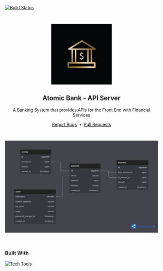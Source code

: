 <!-- CI Badge -->
<a href="https://github.com/caard0s0/atomic-bank/actions/workflows/ci.yml">
    <img src="https://github.com/caard0s0/atomic-bank/actions/workflows/ci.yml/badge.svg?branch=main" alt="Build Status">
</a>

&nbsp;

<div align="center">
    <img width="200" src="./.github/imgs/bank-icon.jpg" alt="Bank Icon" />
    <h2>Atomic Bank - API Server</h2>
    <p>A Banking System that provides APIs for the Front End with Financial Services</p>
    <a href="https://github.com/caard0s0/atomic-bank/issues">Report Bugs</a>
    &nbsp;&bull;&nbsp;
    <a href="https://github.com/caard0s0/atomic-bank/pulls">Pull Requests</a>
</div>

&nbsp;

<div align="center">
    <img src="./.github/imgs/atomic-bank-db-diagram.png" alt="Atomic Bank DB Diagram" />
</div>

&nbsp;

<h3>
    Built With
</h3>

[![Tech Tools](https://skillicons.dev/icons?i=go,postgres,docker,githubactions)](https://skillicons.dev)